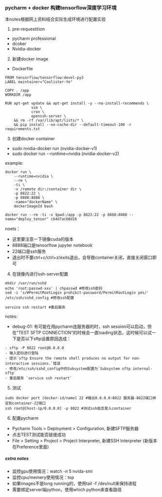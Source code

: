 ### pycharm + docker 构建tensorflow深度学习环境

本notes根据网上资料结合实际生成环境进行配置实验

1. pre-requestition
- pycharm professional
- dcoker
- Nvidia-docker

2. 新建docker image
- Dockerfile
```
FROM tensorflow/tensorflow:devel-py3
LABEL maintainer="Coolister-Ye"

COPY . /app
WORKDIR /app

RUN apt-get update && apt-get install -y --no-install-recommends \
            vim \
            cron \
            openssh-server \
    && rm -rf /var/lib/apt/lists/* \
    && pip install --no-cache-dir --default-timeout-100 -r requirements.txt
```

3. 创建docker container
- sudo nvidia-docker run (nvidia-docker-v1)
- sudo docker run --runtime=nvidia (nvidia-docker-v2)

example:
```shell
docker run \
    --runtime=nvidia \
    --rm \
    -ti \
    -v /remote dir:/container dir \
    -p 8822:22 \
    -p 8888:8888 \
    -name="dockerName" \
    dockerImageId bash

docker run --rm -ti -v $pwd:/app -p 8822:22 -p 8888:8888 --name="deploy_tensor" cb4d7ac68d16
```

noets：
- 这里要注意一下镜像cuda的版本
- 8888端口是tensorflow jupyter notebook
- 22端口是ssh服务
- 退出时不要ctrl+c/ctrl+z/exits退出，会导致container关闭，直接关闭窗口即可

4. 在镜像内进行ssh-server配置
```
mkdir /var/run/sshd
echo 'root:passwd-xxx' | chpasswd #修改ssh密码
sed -i 's/#PermitRootLogin prohibit-password/PermitRootLogin yes/' /etc/ssh/sshd_config #修改ssh配置

service ssh restart #重启服务
```
notes: 
- debug-01: 有可能在用pycharm连服务器的时，ssh session可以启动，但在“TEST SFTP CONNECTION”的时候会一直loading状态，这时候可以试一下是否以下sftp设置原因造成：
```
- sftp -P 8822 root@0.0.0.0
- 输入密码进行登陆
- 提示`sftp Ensure the remote shell produces no output for non-interactive sessions.`错误
- 修改/etc/ssh/sshd_config中的Subsystem配置为`Subsystem sftp internal-sftp`
- 重启服务 `service ssh restart`
```

5. 测试
```
sudo docker port [docker-id/name] 22 #输出0.0.0.0:8822 服务器-8822端口绑定到container-22端口
ssh root@[host-ip/0.0.0.0] -p 8022 #测试ssh能否登入container
```

6. 配置pycharm
- Pycharm Tools > Deployment > Configuration, 新建SFTP服务器
- 点击TEST测试能否链接成功
- File > Setting > Project > Project Interpreter, 新建SSH Interpreter (新版本在Preference里面)

##### extra notes
- 监控gpu使用情况：watch -n 5 nvida-smi
- 监控cpu/memery使用情况：top
- 如果images不是long running的，使用tail -f /dev/null来保持进程
- 需要绑定server端python，使用which python来查看路径

